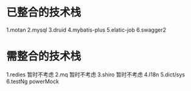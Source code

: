 # 已整合的技术栈
1.motan
2.mysql
3.druid
4.mybatis-plus
5.elatic-job
6.swagger2


# 需整合的技术栈
1.redies 暂时不考虑
2.mq 暂时不考虑
3.shiro 暂时不考虑
4.I18n
5.dict/sys
6.testNg powerMock
